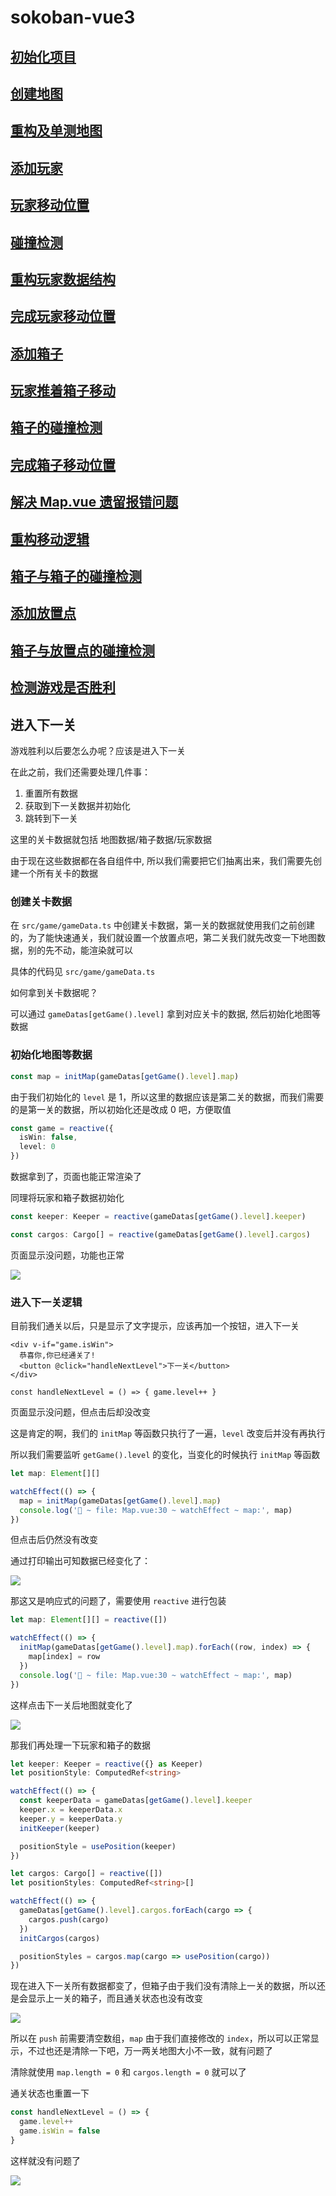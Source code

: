 # sokoban-vue3

## [初始化项目](https://github.com/HenryTSZ/sokoban-vue3/tree/68b262e0a4772b868b4f4352bf41939f96a6b7ad)

## [创建地图](https://github.com/HenryTSZ/sokoban-vue3/tree/34ea99dbe041f1789aacd3aac3c7ad1f0b987fbd)

## [重构及单测地图](https://github.com/HenryTSZ/sokoban-vue3/tree/14888773c1b9d4c2c9a1f890cf836229dc0a66f7)

## [添加玩家](https://github.com/HenryTSZ/sokoban-vue3/tree/8b487da65560ececa311a5b7be7c3400e99608cf)

## [玩家移动位置](https://github.com/HenryTSZ/sokoban-vue3/tree/9acd676ee8399f2f41e666363a4ddf273c1930c4)

## [碰撞检测](https://github.com/HenryTSZ/sokoban-vue3/tree/76f2289456bfde01ede6f4b0948f8a3a5f78b5a6)

## [重构玩家数据结构](https://github.com/HenryTSZ/sokoban-vue3/tree/63fb1f9bd9915a4450b0b6c89deee6e11be7dd06)

## [完成玩家移动位置](https://github.com/HenryTSZ/sokoban-vue3/tree/3510c6b4f6509e21b5a36742b1527f74f1be9be9)

## [添加箱子](https://github.com/HenryTSZ/sokoban-vue3/tree/5275e5a04d37221b8e324e74aed5f539735c0f4b)

## [玩家推着箱子移动](https://github.com/HenryTSZ/sokoban-vue3/tree/0d342cc8055e080d1380ca282a8974c3b8157b2a)

## [箱子的碰撞检测](https://github.com/HenryTSZ/sokoban-vue3/tree/647a0520c5c760d5ae97a63292927d7fac684306)

## [完成箱子移动位置](https://github.com/HenryTSZ/sokoban-vue3/tree/d4357f05de68758614ea555ad7a6a496b37c2abd)

## [解决 Map.vue 遗留报错问题](https://github.com/HenryTSZ/sokoban-vue3/tree/4ac226cc42426d69b8b5ded3e3bb38ce9ad9f0aa)

## [重构移动逻辑](https://github.com/HenryTSZ/sokoban-vue3/tree/99b7c77ab47744ee8d1a4d6d5cbc230205fa0804)

## [箱子与箱子的碰撞检测](https://github.com/HenryTSZ/sokoban-vue3/tree/7531444c086a345cce0855ef7956598b19fd8ef7)

## [添加放置点](https://github.com/HenryTSZ/sokoban-vue3/tree/252048acc321dd3c0fadf645ca558d0f612f26d7)

## [箱子与放置点的碰撞检测](https://github.com/HenryTSZ/sokoban-vue3/tree/70da190fc5ef796eab8ed2b2f9c103f1c7e321f5)

## [检测游戏是否胜利](https://github.com/HenryTSZ/sokoban-vue3/tree/c99ae23cefbc9ebf360e413b09fb4741f368e2cf)

## 进入下一关

游戏胜利以后要怎么办呢？应该是进入下一关

在此之前，我们还需要处理几件事：

1. 重置所有数据
2. 获取到下一关数据并初始化
3. 跳转到下一关

这里的关卡数据就包括 地图数据/箱子数据/玩家数据

由于现在这些数据都在各自组件中, 所以我们需要把它们抽离出来，我们需要先创建一个所有关卡的数据

### 创建关卡数据

在 `src/game/gameData.ts` 中创建关卡数据，第一关的数据就使用我们之前创建的，为了能快速通关，我们就设置一个放置点吧，第二关我们就先改变一下地图数据，别的先不动，能渲染就可以

具体的代码见 `src/game/gameData.ts`

如何拿到关卡数据呢？

可以通过 `gameDatas[getGame().level]` 拿到对应关卡的数据, 然后初始化地图等数据

### 初始化地图等数据

```ts
const map = initMap(gameDatas[getGame().level].map)
```

由于我们初始化的 `level` 是 1，所以这里的数据应该是第二关的数据，而我们需要的是第一关的数据，所以初始化还是改成 0 吧，方便取值

```ts
const game = reactive({
  isWin: false,
  level: 0
})
```

数据拿到了，页面也能正常渲染了

同理将玩家和箱子数据初始化

```ts
const keeper: Keeper = reactive(gameDatas[getGame().level].keeper)

const cargos: Cargo[] = reactive(gameDatas[getGame().level].cargos)
```

页面显示没问题，功能也正常

![](public/023.png)

### 进入下一关逻辑

目前我们通关以后，只是显示了文字提示，应该再加一个按钮，进入下一关

```vue
<div v-if="game.isWin">
  恭喜你,你已经通关了!
  <button @click="handleNextLevel">下一关</button>
</div>

const handleNextLevel = () => { game.level++ }
```

页面显示没问题，但点击后却没改变

这是肯定的啊，我们的 `initMap` 等函数只执行了一遍，`level` 改变后并没有再执行

所以我们需要监听 `getGame().level` 的变化，当变化的时候执行 `initMap` 等函数

```ts
let map: Element[][]

watchEffect(() => {
  map = initMap(gameDatas[getGame().level].map)
  console.log('🚀 ~ file: Map.vue:30 ~ watchEffect ~ map:', map)
})
```

但点击后仍然没有改变

通过打印输出可知数据已经变化了：

![](public/024.png)

那这又是响应式的问题了，需要使用 `reactive` 进行包装

```ts
let map: Element[][] = reactive([])

watchEffect(() => {
  initMap(gameDatas[getGame().level].map).forEach((row, index) => {
    map[index] = row
  })
  console.log('🚀 ~ file: Map.vue:30 ~ watchEffect ~ map:', map)
})
```

这样点击下一关后地图就变化了

![](public/025.png)

那我们再处理一下玩家和箱子的数据

```ts
let keeper: Keeper = reactive({} as Keeper)
let positionStyle: ComputedRef<string>

watchEffect(() => {
  const keeperData = gameDatas[getGame().level].keeper
  keeper.x = keeperData.x
  keeper.y = keeperData.y
  initKeeper(keeper)

  positionStyle = usePosition(keeper)
})
```

```ts
let cargos: Cargo[] = reactive([])
let positionStyles: ComputedRef<string>[]

watchEffect(() => {
  gameDatas[getGame().level].cargos.forEach(cargo => {
    cargos.push(cargo)
  })
  initCargos(cargos)

  positionStyles = cargos.map(cargo => usePosition(cargo))
})
```

现在进入下一关所有数据都变了，但箱子由于我们没有清除上一关的数据，所以还是会显示上一关的箱子，而且通关状态也没有改变

![](public/026.png)

所以在 `push` 前需要清空数组，`map` 由于我们直接修改的 `index`，所以可以正常显示，不过也还是清除一下吧，万一两关地图大小不一致，就有问题了

清除就使用 `map.length = 0` 和 `cargos.length = 0` 就可以了

通关状态也重置一下

```ts
const handleNextLevel = () => {
  game.level++
  game.isWin = false
}
```

这样就没有问题了

![](public/027.png)
